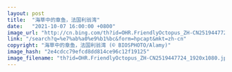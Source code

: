 ```yaml
---
layout: post
title:  "海草中的章鱼，法国利翁湾"
date:   "2021-10-07 16:00:00 +0800"
image_url: "http://cn.bing.com/th?id=OHR.FriendlyOctopus_ZH-CN2519447724_1920x1080.jpg&rf=LaDigue_1920x1080.jpg&pid=hp"
link: "/search?q=%e7%ab%a0%e9%b1%bc&form=hpcapt&mkt=zh-cn"
copyright: "海草中的章鱼，法国利翁湾 (© BIOSPHOTO/Alamy)"
image_hash: "2e4cdcc79efcd8dd814ce96c12f19125"
image_filename: "th?id=OHR.FriendlyOctopus_ZH-CN2519447724_1920x1080.jpg&rf=LaDigue_1920x1080.jpg&pid=hp"
---
```

